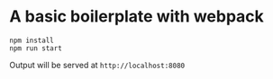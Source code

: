 # A basic boilerplate with webpack

```
npm install
npm run start
```

Output will be served at
`http://localhost:8080`